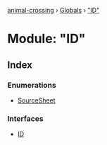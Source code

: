 [animal-crossing](../README.md) › [Globals](../globals.md) › ["ID"](_id_.md)

# Module: "ID"

## Index

### Enumerations

* [SourceSheet](../enums/_id_.sourcesheet.md)

### Interfaces

* [ID](../interfaces/_id_.id.md)
